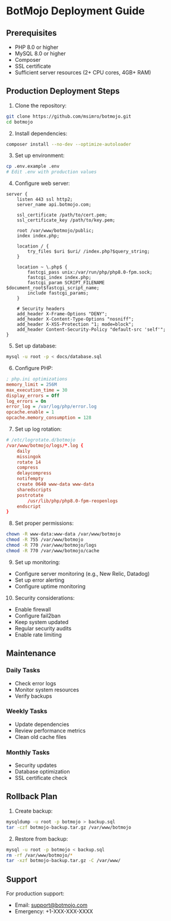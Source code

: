 # BotMojo Deployment Guide

## Prerequisites
- PHP 8.0 or higher
- MySQL 8.0 or higher
- Composer
- SSL certificate
- Sufficient server resources (2+ CPU cores, 4GB+ RAM)

## Production Deployment Steps

1. Clone the repository:
```bash
git clone https://github.com/msimro/botmojo.git
cd botmojo
```

2. Install dependencies:
```bash
composer install --no-dev --optimize-autoloader
```

3. Set up environment:
```bash
cp .env.example .env
# Edit .env with production values
```

4. Configure web server:
```nginx
server {
    listen 443 ssl http2;
    server_name api.botmojo.com;
    
    ssl_certificate /path/to/cert.pem;
    ssl_certificate_key /path/to/key.pem;
    
    root /var/www/botmojo/public;
    index index.php;
    
    location / {
        try_files $uri $uri/ /index.php?$query_string;
    }
    
    location ~ \.php$ {
        fastcgi_pass unix:/var/run/php/php8.0-fpm.sock;
        fastcgi_index index.php;
        fastcgi_param SCRIPT_FILENAME $document_root$fastcgi_script_name;
        include fastcgi_params;
    }
    
    # Security headers
    add_header X-Frame-Options "DENY";
    add_header X-Content-Type-Options "nosniff";
    add_header X-XSS-Protection "1; mode=block";
    add_header Content-Security-Policy "default-src 'self'";
}
```

5. Set up database:
```bash
mysql -u root -p < docs/database.sql
```

6. Configure PHP:
```ini
; php.ini optimizations
memory_limit = 256M
max_execution_time = 30
display_errors = Off
log_errors = On
error_log = /var/log/php/error.log
opcache.enable = 1
opcache.memory_consumption = 128
```

7. Set up log rotation:
```conf
# /etc/logrotate.d/botmojo
/var/www/botmojo/logs/*.log {
    daily
    missingok
    rotate 14
    compress
    delaycompress
    notifempty
    create 0640 www-data www-data
    sharedscripts
    postrotate
        /usr/lib/php/php8.0-fpm-reopenlogs
    endscript
}
```

8. Set proper permissions:
```bash
chown -R www-data:www-data /var/www/botmojo
chmod -R 755 /var/www/botmojo
chmod -R 770 /var/www/botmojo/logs
chmod -R 770 /var/www/botmojo/cache
```

9. Set up monitoring:
- Configure server monitoring (e.g., New Relic, Datadog)
- Set up error alerting
- Configure uptime monitoring

10. Security considerations:
- Enable firewall
- Configure fail2ban
- Keep system updated
- Regular security audits
- Enable rate limiting

## Maintenance

### Daily Tasks
- Check error logs
- Monitor system resources
- Verify backups

### Weekly Tasks
- Update dependencies
- Review performance metrics
- Clean old cache files

### Monthly Tasks
- Security updates
- Database optimization
- SSL certificate check

## Rollback Plan

1. Create backup:
```bash
mysqldump -u root -p botmojo > backup.sql
tar -czf botmojo-backup.tar.gz /var/www/botmojo
```

2. Restore from backup:
```bash
mysql -u root -p botmojo < backup.sql
rm -rf /var/www/botmojo/*
tar -xzf botmojo-backup.tar.gz -C /var/www/
```

## Support
For production support:
- Email: support@botmojo.com
- Emergency: +1-XXX-XXX-XXXX

